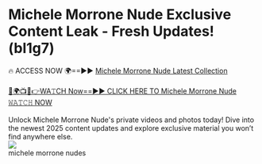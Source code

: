 # Michele Morrone Nude Exclusive Content Leak - Fresh Updates! (bl1g7)

🔥 ACCESS NOW 🌍==►► <a href="https://tinyurl.com/2mz8nhtm" rel="nofollow">Michele Morrone Nude Latest Collection</a>
<br><br>
[🔴🌍📺📱👉WA𝚃CH Now==►► CLICK HERE TO Michele Morrone Nude 𝚆𝙰𝚃𝙲𝙷 NOW](https://tinyurl.com/2mz8nhtm)
<br><br>
Unlock Michele Morrone Nude's private videos and photos today! Dive into the newest 2025 content updates and explore exclusive material you won’t find anywhere else.
<br>
<a href="https://tinyurl.com/2mz8nhtm" rel="nofollow" data-target="animated-image.originalLink"><img src="https://camo.githubusercontent.com/8a4f000d20f83aca3bf7ec5f350d767afa0574a8a352519fd8cfa583a6f93a33/68747470733a2f2f692e696d6775722e636f6d2f644a486b345a712e676966" data-canonical-src="https://i.imgur.com/dJHk4Zq.gif" style="max-width: 100%; display: inline-block;" data-target="animated-image.originalImage"></a>
<br>
michele morrone nudes